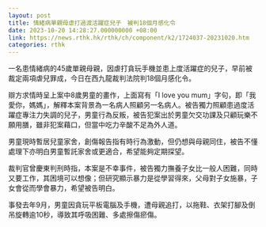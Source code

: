 ```yaml
---
layout: post
title: 情緒病單親母虐打過渡活躍症兒子　被判18個月感化令
date: 2023-10-20 14:28:27.000000000 +08:00
link: https://news.rthk.hk/rthk/ch/component/k2/1724037-20231020.htm
categories: rthk
---
```


一名患情緒病的45歲單親母親，因虐打貪玩手機並患上度活躍症的兒子，早前被裁定兩項虐兒罪成，今日在西九龍裁判法院判18個月感化令。

辯方求情時呈上案中8歲男童的畫作，上面寫有「I love you mum」字句，即「我愛你，媽媽」，解釋本案背景為一名病人照顧另一名病人。被告獨力照顧患過度活躍症專注力失調的兒子，男童行為反叛，被告犯案出於男童欠交功課及只顧玩樂不願用膳，雖非犯案藉口，但當中吃力辛酸不足為外人道。

男童現時暫居兒童家舍，創傷報告指有時行為激動，但仍想與母親同住，被告不懂處理下亦明白男童暫託家舍或更適合，希望能夠定期探望。

裁判官曾慶東判刑時指，本案是不幸事件，被告獨力撫養子女比一般人困難，同時又要工作，其困境可以想像；但研究顯示暴力是從學習得來，父母對子女施暴，子女會從而學會暴力，希望被告明白。

事發去年9月，男童因貪玩平板電腦及手機，遭母親追打，以拖鞋、衣架打腳及倒吊旋轉逾10秒，導致其呼吸困難、多處擦傷瘀傷。
